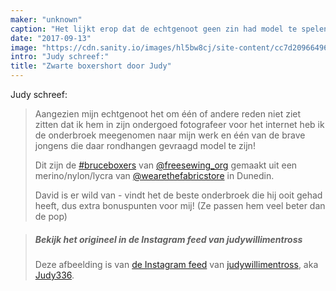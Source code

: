 ```yaml
---
maker: "unknown"
caption: "Het lijkt erop dat de echtgenoot geen zin had model te spelen"
date: "2017-09-13"
image: "https://cdn.sanity.io/images/hl5bw8cj/site-content/cc7d2096649640ce7638cb6ba4c81815bd8fef29-720x890.jpg"
intro: "Judy schreef:"
title: "Zwarte boxershort door Judy"
---
```



Judy schreef:

> Aangezien mijn echtgenoot het om één of andere reden niet ziet zitten dat ik hem in zijn ondergoed fotografeer voor het internet heb ik de onderbroek meegenomen naar mijn werk en één van de brave jongens die daar rondhangen gevraagd model te zijn! 
> 
> Dit zijn de [#bruceboxers](https://www.instagram.com/explore/tags/bruceboxers/) van [@freesewing_org](https://www.instagram.com/freesewing_org/) gemaakt uit een merino/nylon/lycra van [@wearethefabricstore](https://www.instagram.com/wearethefabricstore/) in Dunedin. 
> 
> David is er wild van - vindt het de beste onderbroek die hij ooit gehad heeft, dus extra bonuspunten voor mij! (Ze passen hem veel beter dan de pop)

> ##### Bekijk het origineel in de Instagram feed van judywillimentross
> 
> Deze afbeelding is van [de Instagram feed](https://www.instagram.com/p/BZAT_btB_dq/) van [judywillimentross](https://www.instagram.com/judywillimentross/), aka [Judy336](/users/qdzpx).

